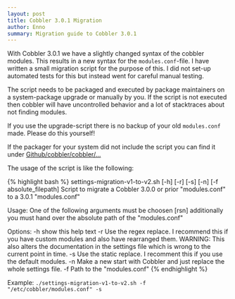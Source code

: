 ```yaml
---
layout: post
title: Cobbler 3.0.1 Migration
author: Enno
summary: Migration guide to Cobbler 3.0.1
---
```


With Cobbler 3.0.1 we have a slightly changed syntax of the cobbler modules. This results in a new syntax for the
`modules.conf`-file. I have written a small migration script for the purpose of this. I did not set-up automated tests
for this but instead went for careful manual testing.

The script needs to be packaged and executed by package maintainers on a system-package upgrade or manually by you.
If the script is not executed then cobbler will have uncontrolled behavior and a lot of stacktraces about not finding
modules.

If you use the upgrade-script there is no backup of your old `modules.conf` made. Please do this yourself!

If the packager for your system did not include the script you can find it under
[Github/cobbler/cobbler/...](https://github.com/cobbler/cobbler/blob/master/scripts/settings-migration-v1-to-v2.sh)

The usage of the script is like the following:

{% highlight bash %}
settings-migration-v1-to-v2.sh [-h] [-r] [-s] [-n] [-f absolute_filepath]
Script to migrate a Cobbler 3.0.0 or prior "modules.conf" to a 3.0.1 "modules.conf"

Usage:
   One of the following arguments must be choosen [rsn] additionally you must hand over the absolute path of
   the "modules.conf"

Options:
  -h  show this help text
  -r  Use the regex replace. I recommend this if you have custom modules and also have rearranged them.
      WARNING: This also alters the documentation in the settings file which is wrong to the current point in time.
  -s  Use the static replace. I recomment this if you use the default modules.
  -n  Make a new start with Cobbler and just replace the whole settings file.
  -f  Path to the "modules.conf"
{% endhighlight %}

Example: `./settings-migration-v1-to-v2.sh -f "/etc/cobbler/modules.conf" -s`